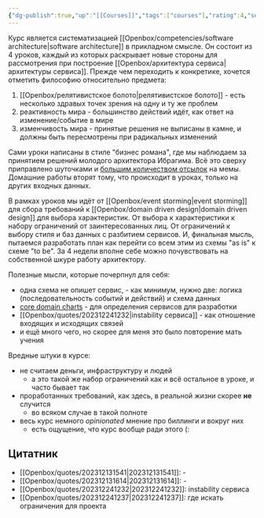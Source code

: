 ```yaml
---
{"dg-publish":true,"up":"[[Courses]]","tags":["courses"],"rating":4,"source":"https://education.borshev.com/system-analysis","date":"2023-11-05T11:21:18+04:00","modified_at":"2023-12-24T12:40:40+03:00","dg-path":"/courses/ШСП Анализ систем.md","permalink":"/courses/sh-sp-analiz-sistem/","dgPassFrontmatter":true}
---
```






Курс является систематизацией [[Openbox/competencies/software architecture\|software architecture]] в прикладном смысле. Он состоит из 4 уроков, каждый из которых раскрывает новые стороны для рассмотрения при построение [[Openbox/архитектура сервиса\|архитектуры сервиса]]. Прежде чем переходить к конкретике, хочется отметить философию относительно предмета:
1. [[Openbox/релятивистское болото\|релятивистское болото]] - есть несколько здравых точек зрения на одну и ту же проблем
2. реактивность мира - большинство действий идёт, как ответ на изменение/событие в мире
3. изменчивость мира - принятые решения не выписаны в камне, и должны быть пересмотрены при радикальных изменений

Сами уроки написаны в стиле "бизнес романа", где мы наблюдаем за принятием решений молодого архитектора Ибрагима. Всё это сверху приправлено шуточками и [большим количеством отсылок](https://www.youtube.com/watch?v=dQw4w9WgXcQ) на мемы. Домашние работы вторят тому, что происходит в уроках, только на других входных данных. 

В рамках уроков мы идёт от [[Openbox/event storming\|event storming]] для сбора требований к [[Openbox/domain driven design\|domain driven design]] для выбора характеристик. От выбора к характеристики к набору ограничений от заинтересованных лиц. От ограничений к выбору стиля и баз данных с разбитием сервисов. И, финальная мысль, пытаемся разработать план как перейти со всем этим из схемы "as is" к схеме "to be". За 4 недели вполне себе можно почувствовать на собственной шкуре работу архитектору.

Полезные мысли, которые почерпнул для себя:
- одна схема не опишет сервис, - как минимум, нужно две: логика (последовательность событий и действий) и схема данных
- [core domain charts](https://github.com/ddd-crew/core-domain-charts) - для определения сервисов для разработки
- [[Openbox/quotes/202312241232\|instability сервиса]] - как отношение входящих и исходящих связей 
- и ещё много чего, но скорее для меня это было повторение мать учения

Вредные штуки в курсе:
- не считаем деньги, инфраструктуру и людей
    - а это такой же набор ограничений как и всё остальное в уроке, и часто бывает так
- проработанных требований, как здесь, в реальной жизни скорее **не** случится
    - во всяком случае в такой полноте
- весь курс немного *opinionated* мнение про биллинги и вокруг них
    - есть ощущение, что курс вообще ради этого (:

## Цитатник


- [[Openbox/quotes/202312131541\|202312131541]]: \-
- [[Openbox/quotes/202312131614\|202312131614]]: \-
- [[Openbox/quotes/202312241232\|202312241232]]: instability сервиса
- [[Openbox/quotes/202312241237\|202312241237]]: где искать ограничения для проекта


